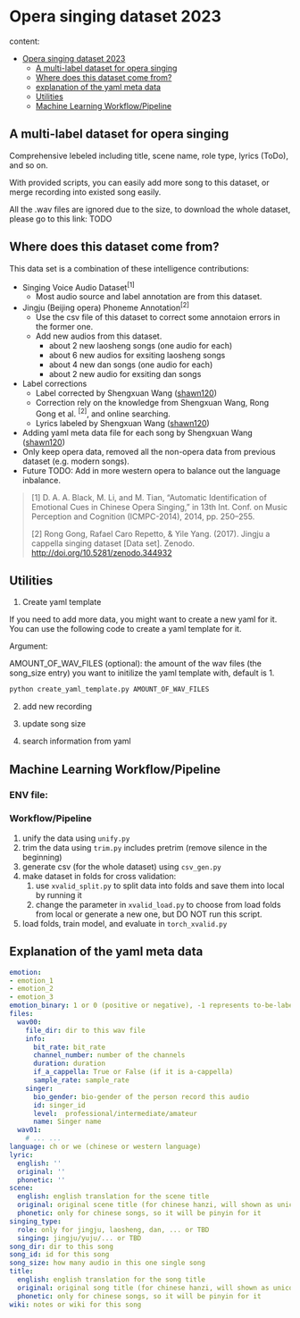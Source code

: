 # Opera singing dataset 2023

content:
- [Opera singing dataset 2023](#opera-singing-dataset-2023)
  - [A multi-label dataset for opera singing](#a-multi-label-dataset-for-opera-singing)
  - [Where does this dataset come from?](#where-does-this-dataset-come-from)
  - [explanation of the yaml meta data](#explanation-of-the-yaml-meta-data)
  - [Utilities](#utilities)
  - [Machine Learning Workflow/Pipeline](#machine-learning-workflowpipeline)

## A multi-label dataset for opera singing

Comprehensive lebeled including title, scene name, role type, lyrics (ToDo), and so on.

With provided scripts, you can easily add more song to this dataset, or merge recording into existed song easily.

All the .wav files are ignored due to the size, to download the whole dataset, please go to this link: TODO

## Where does this dataset come from?
This data set is a combination of these intelligence contributions:
- Singing Voice Audio Dataset<sup>[1]</sup>
  - Most audio source and label annotation are from this dataset.
- Jingju (Beijing opera) Phoneme Annotation<sup>[2]</sup>
  - Use the csv file of this dataset to correct some annotaion errors in the former one.
  - Add new audios from this dataset.
    - about 2 new laosheng songs (one audio for each)
    - about 6 new audios for exsiting laosheng songs
    - about 4 new dan songs (one audio for each)
    - about 2 new audio for exsiting dan songs
- Label corrections
  - Label corrected by Shengxuan Wang ([shawn120](https://github.com/shawn120))
  - Correction rely on the knowledge from Shengxuan Wang, Rong Gong et al. <sup>[2]</sup>, and online searching.
  - Lyrics labeled by Shengxuan Wang ([shawn120](https://github.com/shawn120))
- Adding yaml meta data file for each song by Shengxuan Wang ([shawn120](https://github.com/shawn120))
- Only keep opera data, removed all the non-opera data from previous dataset (e.g. modern songs). 
- Future TODO: Add in more western opera to balance out the language inbalance.

> [1] D. A. A. Black, M. Li, and M. Tian, “Automatic Identification of Emotional Cues in Chinese Opera Singing,” in 13th Int. Conf. on Music Perception and Cognition (ICMPC-2014), 2014, pp. 250–255. 
> 
> [2] Rong Gong, Rafael Caro Repetto, & Yile Yang. (2017). Jingju a cappella singing dataset [Data set]. Zenodo. http://doi.org/10.5281/zenodo.344932

## Utilities

1. Create yaml template

If you need to add more data, you might want to create a new yaml for it. You can use the following code to create a yaml template for it. 

Argument:

AMOUNT_OF_WAV_FILES (optional): the amount of the wav files (the song_size entry) you want to initilize the yaml template with, default is 1.
```bash
python create_yaml_template.py AMOUNT_OF_WAV_FILES
```

2. add new recording

3. update song size

4. search information from yaml

## Machine Learning Workflow/Pipeline

### ENV file:


### Workflow/Pipeline

1. unify the data using `unify.py`
2. trim the data using `trim.py` includes pretrim (remove silence in the beginning)
3. generate csv (for the whole dataset) using `csv_gen.py`
4. make dataset in folds for cross validation:
    1. use `xvalid_split.py` to split data into folds and save them into local by running it
    2. change the parameter in  `xvalid_load.py` to choose from load folds from local or generate a new one, but DO NOT run this script.
5. load folds, train model, and evaluate in `torch_xvalid.py`


## Explanation of the yaml meta data
```yaml
emotion:
- emotion_1
- emotion_2
- emotion_3
emotion_binary: 1 or 0 (positive or negative), -1 represents to-be-labeled
files:
  wav00:
    file_dir: dir to this wav file
    info:
      bit_rate: bit_rate
      channel_number: number of the channels
      duration: duration
      if_a_cappella: True or False (if it is a-cappella)
      sample_rate: sample_rate
    singer:
      bio_gender: bio-gender of the person record this audio
      id: singer_id
      level:  professional/intermediate/amateur
      name: Singer name
  wav01:
    # ... ...
language: ch or we (chinese or western language)
lyric:
  english: ''
  original: ''
  phonetic: ''
scene:
  english: english translation for the scene title
  original: original scene title (for chinese hanzi, will shown as unicode)
  phonetic: only for chinese songs, so it will be pinyin for it
singing_type:
  role: only for jingju, laosheng, dan, ... or TBD
  singing: jingju/yuju/... or TBD
song_dir: dir to this song
song_id: id for this song
song_size: how many audio in this one single song
title:
  english: english translation for the song title
  original: original song title (for chinese hanzi, will shown as unicode)
  phonetic: only for chinese songs, so it will be pinyin for it
wiki: notes or wiki for this song
```